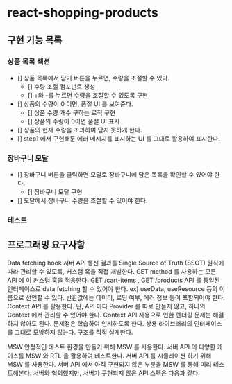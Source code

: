 # react-shopping-products

## 구현 기능 목록

### 상품 목록 섹션

- [] 상품 목록에서 담기 버튼을 누르면, 수량을 조절할 수 있다.
  - [] 수량 조절 컴포넌트 생성
  - [] +와 -를 누르면 수량을 조절할 수 있도록 구현
- [] 상품의 수량이 0 이면, 품절 UI 를 보여준다.
  - [] 상품 수량 개수 구하는 로직 구현
  - [] 상품의 수량이 0이면 품절 UI 표시
- [] 상품의 현재 수량을 초과하여 담지 못하게 한다.
- [] step1 에서 구현해둔 에러 메시지를 표시하는 UI 를 그대로 활용하여 표시한다.

### 장바구니 모달

- [] 장바구니 버튼을 클릭하면 모달로 장바구니에 담은 목록을 확인할 수 있어야 한다.
  - [] 장바구니 모달 구현
- [] 모달에서 장바구니 수량을 조절할 수 있어야 한다.

### 테스트

## 프로그래밍 요구사항

Data fetching hook
서버 API 통신 결과를 Single Source of Truth (SSOT) 원칙에 따라 관리할 수 있도록, 커스텀 훅을 직접 개발한다.
GET method 를 사용하는 모든 API 에 이 커스텀 훅을 적용한다.
GET /cart-items , GET /products API 를 통일된 인터페이스로 data fetching 할 수 있어야 한다.
ex) useData, useResource 등의 이름으로 선언할 수 있다.
반환값에는 데이터, 로딩 여부, 에러 정보 등이 포함되어야 한다.
Context API 를 활용한다. 단, API 마다 Provider 를 따로 만들지 않고, 하나의 Context 에서 관리할 수 있어야 한다.
Context API 사용으로 인한 렌더링 문제는 해결하지 않아도 된다. 문제점은 학습하여 인지하도록 한다.
상용 라이브러리의 인터페이스를 그대로 모방하지 않는다. 구조를 직접 설계한다.

MSW
안정적인 테스트 환경을 만들기 위해 MSW 를 사용한다.
서버 API 의 다양한 케이스를 MSW 와 RTL 을 활용하여 테스트한다.
서버 API 를 시뮬레이션 하기 위해 MSW 를 사용한다.
서버 API 에서 아직 구현되지 않은 부분을 MSW 를 통해 미리 테스트해본다. 서버와 협의했지만, 서버가 구현되지 않은 API 스펙은 다음과 같다.

